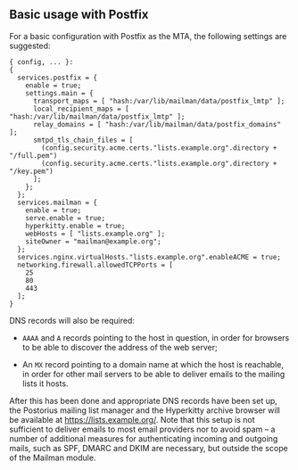 ## Basic usage with Postfix

For a basic configuration with Postfix as the MTA, the following settings are suggested:

```programlisting
{ config, ... }:
{
  services.postfix = {
    enable = true;
    settings.main = {
      transport_maps = [ "hash:/var/lib/mailman/data/postfix_lmtp" ];
      local_recipient_maps = [ "hash:/var/lib/mailman/data/postfix_lmtp" ];
      relay_domains = [ "hash:/var/lib/mailman/data/postfix_domains" ];
      smtpd_tls_chain_files = [
        (config.security.acme.certs."lists.example.org".directory + "/full.pem")
        (config.security.acme.certs."lists.example.org".directory + "/key.pem")
      ];
    };
  };
  services.mailman = {
    enable = true;
    serve.enable = true;
    hyperkitty.enable = true;
    webHosts = [ "lists.example.org" ];
    siteOwner = "mailman@example.org";
  };
  services.nginx.virtualHosts."lists.example.org".enableACME = true;
  networking.firewall.allowedTCPPorts = [
    25
    80
    443
  ];
}
```

DNS records will also be required:

- `AAAA` and `A` records pointing to the host in question, in order for browsers to be able to discover the address of the web server;

- An `MX` record pointing to a domain name at which the host is reachable, in order for other mail servers to be able to deliver emails to the mailing lists it hosts.

After this has been done and appropriate DNS records have been set up, the Postorius mailing list manager and the Hyperkitty archive browser will be available at https://lists.example.org/. Note that this setup is not sufficient to deliver emails to most email providers nor to avoid spam – a number of additional measures for authenticating incoming and outgoing mails, such as SPF, DMARC and DKIM are necessary, but outside the scope of the Mailman module.
